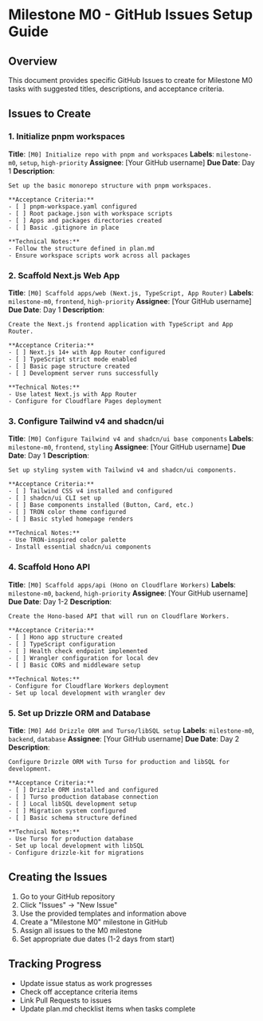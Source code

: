 # Milestone M0 - GitHub Issues Setup Guide

## Overview

This document provides specific GitHub Issues to create for Milestone M0 tasks with suggested titles, descriptions, and acceptance criteria.

## Issues to Create

### 1. Initialize pnpm workspaces

**Title**: `[M0] Initialize repo with pnpm and workspaces`
**Labels**: `milestone-m0`, `setup`, `high-priority`
**Assignee**: [Your GitHub username]
**Due Date**: Day 1
**Description**:

```
Set up the basic monorepo structure with pnpm workspaces.

**Acceptance Criteria:**
- [ ] pnpm-workspace.yaml configured
- [ ] Root package.json with workspace scripts
- [ ] Apps and packages directories created
- [ ] Basic .gitignore in place

**Technical Notes:**
- Follow the structure defined in plan.md
- Ensure workspace scripts work across all packages
```

### 2. Scaffold Next.js Web App

**Title**: `[M0] Scaffold apps/web (Next.js, TypeScript, App Router)`
**Labels**: `milestone-m0`, `frontend`, `high-priority`
**Assignee**: [Your GitHub username]
**Due Date**: Day 1
**Description**:

```
Create the Next.js frontend application with TypeScript and App Router.

**Acceptance Criteria:**
- [ ] Next.js 14+ with App Router configured
- [ ] TypeScript strict mode enabled
- [ ] Basic page structure created
- [ ] Development server runs successfully

**Technical Notes:**
- Use latest Next.js with App Router
- Configure for Cloudflare Pages deployment
```

### 3. Configure Tailwind v4 and shadcn/ui

**Title**: `[M0] Configure Tailwind v4 and shadcn/ui base components`
**Labels**: `milestone-m0`, `frontend`, `styling`
**Assignee**: [Your GitHub username]
**Due Date**: Day 1
**Description**:

```
Set up styling system with Tailwind v4 and shadcn/ui components.

**Acceptance Criteria:**
- [ ] Tailwind CSS v4 installed and configured
- [ ] shadcn/ui CLI set up
- [ ] Base components installed (Button, Card, etc.)
- [ ] TRON color theme configured
- [ ] Basic styled homepage renders

**Technical Notes:**
- Use TRON-inspired color palette
- Install essential shadcn/ui components
```

### 4. Scaffold Hono API

**Title**: `[M0] Scaffold apps/api (Hono on Cloudflare Workers)`
**Labels**: `milestone-m0`, `backend`, `high-priority`
**Assignee**: [Your GitHub username]
**Due Date**: Day 1-2
**Description**:

```
Create the Hono-based API that will run on Cloudflare Workers.

**Acceptance Criteria:**
- [ ] Hono app structure created
- [ ] TypeScript configuration
- [ ] Health check endpoint implemented
- [ ] Wrangler configuration for local dev
- [ ] Basic CORS and middleware setup

**Technical Notes:**
- Configure for Cloudflare Workers deployment
- Set up local development with wrangler dev
```

### 5. Set up Drizzle ORM and Database

**Title**: `[M0] Add Drizzle ORM and Turso/libSQL setup`
**Labels**: `milestone-m0`, `backend`, `database`
**Assignee**: [Your GitHub username]
**Due Date**: Day 2
**Description**:

```
Configure Drizzle ORM with Turso for production and libSQL for development.

**Acceptance Criteria:**
- [ ] Drizzle ORM installed and configured
- [ ] Turso production database connection
- [ ] Local libSQL development setup
- [ ] Migration system configured
- [ ] Basic schema structure defined

**Technical Notes:**
- Use Turso for production database
- Set up local development with libSQL
- Configure drizzle-kit for migrations
```

## Creating the Issues

1. Go to your GitHub repository
2. Click "Issues" → "New Issue"
3. Use the provided templates and information above
4. Create a "Milestone M0" milestone in GitHub
5. Assign all issues to the M0 milestone
6. Set appropriate due dates (1-2 days from start)

## Tracking Progress

- Update issue status as work progresses
- Check off acceptance criteria items
- Link Pull Requests to issues
- Update plan.md checklist items when tasks complete
